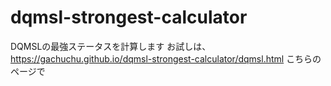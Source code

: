 # dqmsl-strongest-calculator
DQMSLの最強ステータスを計算します
お試しは、
https://gachuchu.github.io/dqmsl-strongest-calculator/dqmsl.html
こちらのページで
